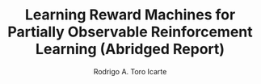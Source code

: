 ---
paperId: 72
author: Rodrigo A. Toro Icarte
publicationauthor: Toro Icarte, R. A.
title: Learning Reward Machines for Partially Observable Reinforcement Learning (Abridged Report)
pdf: --
poster: --
alt: --
type: Poster
topic: FAT
link: --
conference: neurips
year: 2019
tags: neurips-2019
location: Vancouver, Canada
---